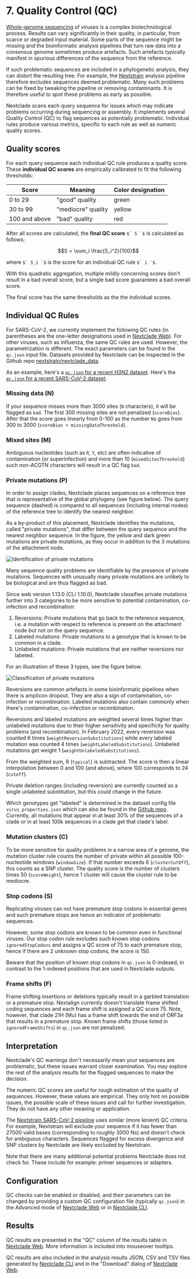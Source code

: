 # 7. Quality Control (QC)

[Whole-genome sequencing](https://en.wikipedia.org/wiki/Whole_genome_sequencing) of viruses is a complex biotechnological process. Results can vary significantly in their quality, in particular, from scarce or degraded input material. Some parts of the sequence might be missing and the bioinformatic analysis pipelines that turn raw data into a consensus genome sometimes produce artefacts. Such artefacts typically manifest in spurious differences of the sequence from the reference.

If such problematic sequences are included in a phylogenetic analysis, they can distort the resulting tree. For example, the [Nextstrain](https://nextstrain.org) analysis pipeline therefore excludes sequences deemed problematic. Many such problems can be fixed by tweaking the pipeline or removing contaminants. It is therefore useful to spot these problems as early as possible.

Nextclade scans each query sequence for issues which may indicate problems occurring during sequencing or assembly. It implements several Quality Control (QC) to flag sequences as potentially problematic. Individual rules produce various metrics, specific to each rule as well as numeric quality scores.

## Quality scores

For each query sequence each individual QC rule produces a quality score. These **individual QC scores** are empirically calibrated to fit the following thresholds:

| Score         | Meaning            | Color designation |
| ------------- | ------------------ | ----------------- |
| 0 to 29       | "good" quality     | green             |
| 30 to 99      | "mediocre" quality | yellow            |
| 100 and above | "bad" quality      | red               |

After all scores are calculated, the **final QC score** ``$` S `$`` is calculated as follows:

```math
S = \sum_i \frac{S_i^2}{100}
```

where ``$` S_i `$`` is the score for an individual QC rule ``$` i `$``.

With this quadratic aggregation, multiple mildly concerning scores don't result in a bad overall score, but a single bad score guarantees a bad overall score.

The final score has the same thresholds as the the individual scores.

## Individual QC Rules

For SARS-CoV-2, we currently implement the following QC rules (in parentheses are the one-letter designations used in [Nextclade Web](../nextclade-web)). For other viruses, such as influenza, the same QC rules are used. However, the parametrization is different. The exact parameters can be found in the `qc.json` input file. Datasets provided by Nextclade can be inspected in the Github repo [nextstrain/nextclade_data](https://github.com/nextstrain/nextclade_data).

As an example, here's a [`qc.json` for a recent H3N2 dataset](https://github.com/nextstrain/nextclade_data/blob/master/data/datasets/flu_h3n2_ha/references/CY163680/versions/2022-01-18T12:00:00Z/files/qc.json). Here's the [`qc.json` for a recent SARS-CoV-2 dataset](https://github.com/nextstrain/nextclade_data/blob/master/data/datasets/sars-cov-2/references/MN908947/versions/2022-02-07T12:00:00Z/files/qc.json).

### Missing data (N)

If your sequence misses more than 3000 sites (`N` characters), it will be flagged as `bad`. The first 300 missing sites are not penalized (`scoreBias`). After that the score goes linearly from 0-100 as the number `N`s goes from 300 to 3000 (`scoreBias + missingDataThreshold`).

### Mixed sites (M)

Ambiguous nucleotides (such as `R`, `Y`, etc) are often indicative of contamination (or superinfection) and more than 10 (`mixedSitesThreshold`) such non-ACGTN characters will result in a QC flag `bad`.

### Private mutations (P)

In order to assign clades, Nextclade places sequences on a reference tree that is representative of the global phylogeny (see figure below). The query sequence (dashed) is compared to all sequences (including internal nodes) of the reference tree to identify the nearest neighbor.

As a by-product of this placement, Nextclade identifies the mutations, called "private mutations", that differ between the query sequence and the nearest neighbor sequence. In the figure, the yellow and dark green mutations are private mutations, as they occur in addition to the 3 mutations of the attachment node.

![Identification of private mutations](../assets/algo_private-muts.png)

Many sequence quality problems are identifiable by the presence of private mutations. Sequences with unusually many private mutations are unlikely to be biological and are thus flagged as bad.

Since web version 1.13.0 (CLI 1.10.0), Nextclade classifies private mutations further into 3 categories to be more sensitive to potential contamination, co-infection and recombination:

1. Reversions: Private mutations that go back to the reference sequence, i.e. a mutation with respect to reference is present on the attachment node but not on the query sequence.
2. Labeled mutations: Private mutations to a genotype that is known to be common in a clade.
3. Unlabeled mutations: Private mutations that are neither reversions nor labeled.

For an illustration of these 3 types, see the figure below.

![Classification of private mutations](../assets/algo_private-muts-classification.png)

Reversions are common artefacts in some bioinformatic pipelines when there is amplicon dropout.
They are also a sign of contamination, co-infection or recombination. Labeled mutations also contain commonly when there's contamination, co-infection or recombination.

Reversions and labeled mutations are weighted several times higher than unlabeled mutations due to their higher sensitivity and specificity for quality problems (and recombination).
In February 2022, every reversion was counted 6 times (`weightReversionSubstitutions`) while every labeled mutation was counted 4 times (`weightLabeledSubstitutions`). Unlabeled mutations get weight 1 (`weightUnlabeledSubstitutions`).

From the weighted sum, 8 (`typical`) is subtracted. The score is then a linear interpolation between 0 and 100 (and above), where 100 corresponds to 24 (`cutoff`).

Private deletion ranges (including reversion) are currently counted as a single unlabeled substitution, but this could change in the future.

Which genotypes get "labeled" is determined in the dataset config file `virus_properties.json` which can also be found in the [Github repo](https://github.com/nextstrain/nextclade_data/blob/master/data/datasets/sars-cov-2/references/MN908947/versions/2022-02-07T12:00:00Z/files/virus_properties.json).
Currently, all mutations that appear in at least 30% of the sequences of a clade or in at least 100k sequences in a clade get that clade's label.

### Mutation clusters (C)

To be more sensitive for quality problems in a narrow area of a genome, the mutation cluster rule counts the number of private within all possible 100-nucleotide windows (`windowSize`).
If that number exceeds 6 (`clusterCutOff`), this counts as a SNP cluster.
The quality score is the number of clusters times 50 (`scoreWeight`), hence 1 cluster will cause the cluster rule to be mediocre.

### Stop codons (S)

Replicating viruses can not have premature stop codons in essential genes and such premature stops are hence an indicator of problematic sequences.

However, some stop codons are known to be common even in functional viruses. Our stop codon rule excludes such known stop codons `ignoredStopCodons` and assigns a QC score of 75 to each premature stop, hence if there are 2 unknown stop codons, the score is 150.

Beware that the position of known stop codons in `qc.json` is 0-indexed, in contrast to the 1-indexed positions that are used in Nextclade outputs.

### Frame shifts (F)

Frame shifting insertions or deletions typically result in a garbled translation or a premature stop. Nextalign currently doesn't translate frame shifted coding sequences and each frame shift is assigned a QC score 75. Note, however, that clade 21H (Mu) has a frame shift towards the end of ORF3a that results in a premature stop. Known frame shifts (those listed in `ignoredFrameShifts`) in `qc.json` are not penalized.

## Interpretation

Nextclade's QC warnings don't necessarily mean your sequences are problematic, but these issues warrant closer examination. You may explore the rest of the analysis results for the flagged sequences to make the decision.

The numeric QC scores are useful for rough estimation of the quality of sequences. However, these values are empirical. They only hint on possible issues, the possible scale of these issues and call for further investigation. They do not have any other meaning or application.

The [Nextstrain SARS-CoV-2 pipeline](https://github.com/nextstrain/ncov) uses similar (more lenient) QC criteria. For example, Nextstrain will exclude your sequence if it has fewer than 27000 valid bases (corresponding to roughly 3000 Ns) and doesn't check for ambiguous characters. Sequences flagged for excess divergence and SNP clusters by Nextclade are likely excluded by Nextstrain.

Note that there are many additional potential problems Nextclade does not check for. These include for example: primer sequences or adapters.

## Configuration

QC checks can be enabled or disabled, and their parameters can be changed by providing a custom QC configuration file (typically `qc.json`) in the Advanced mode of [Nextclade Web](../nextclade-web) or in [Nextclade CLI](../nextclade-cli).

## Results

QC results are presented in the "QC" column of the results table in [Nextclade Web](../nextclade-web). More information is included into mouseover tooltips.

QC results are also included in the analysis results JSON, CSV and TSV files generated by [Nextclade CLI](../nextclade-cli) and in the "Download" dialog of [Nextclade Web](../nextclade-web).
